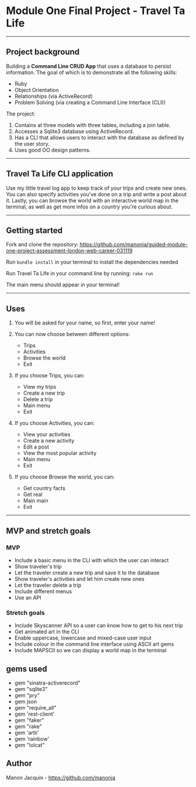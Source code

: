 Module One Final Project - Travel Ta Life
=========================================

---

## Project background

Building a **Command Line CRUD App** that uses a database to persist information. The goal of which is to demonstrate all the following skills:

- Ruby
- Object Orientation
- Relationships (via ActiveRecord)
- Problem Solving (via creating a Command Line Interface (CLI))

The project:

1. Contains at three models with three tables, including a join table.
2. Accesses a Sqlite3 database using ActiveRecord.
3. Has a CLI that allows users to interact with the database as defined by the user story.
4. Uses good OO design patterns.

---

## Travel Ta Life CLI application

Use my little travel log app to keep track of your trips and create new ones. You can also
specify activities you've done on a trip and write a post about it. Lastly, you can browse the world
with an interactive world map in the terminal, as well as get more infos on a country you're curious about.

---

## Getting started

Fork and clone the repository: https://github.com/manonja/guided-module-one-project-assessment-london-web-career-031119

Run `bundle install` in your terminal to install the dependencies needed

Run Travel Ta Life in your command line by running:
`rake run`

The main menu should appear in your terminal!

---

## Uses

1. You will be asked for your name, so first, enter your name!

2. You can now choose between different options:
    - Trips
    - Activities
    - Browse the world
    - Exit

3. If you choose Trips, you can:
    - View my trips
    - Create a new trip
    - Delete a trip
    - Main menu
    - Exit

4. If you choose Activities, you can:
    - View your activities
    - Create a new activity
    - Edit a post
    - View the most popular activity
    - Main menu
    - Exit

5. If you choose Browse the world, you can:
    - Get country facts
    - Get real
    - Main main
    - Exit

  ---


## MVP and stretch goals

### MVP

- Include a basic menu in the CLI with which the user can interact
- Show traveler's trip
- Let the traveler create a new trip and save it to the database
- Show traveler's activities and let him create new ones
- Let the traveler delete a trip
- Include different menus
- Use an API

### Stretch goals

- Include Skyscanner API so a user can know how to get to his next trip
- Get animated art in the CLI
- Enable uppercase, lowercase and mixed-case user input
- Include colour in the command line interface using ASCII art gems
- Include MAPSCII so we can display a world map in the terminal

## gems used
- gem "sinatra-activerecord"
- gem "sqlite3"
- gem "pry"
- gem json
- gem "require_all"
- gem 'rest-client'
- gem "faker"
- gem "rake"
- gem 'artii'
- gem 'rainbow'
- gem "lolcat"

## Author

Manon Jacquin - https://github.com/manonja
